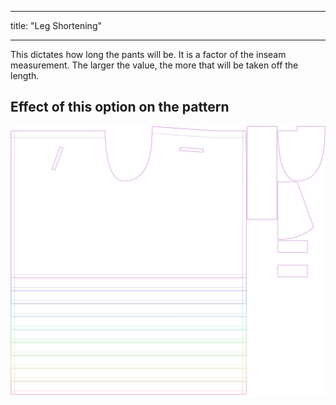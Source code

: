 ***

title: "Leg Shortening"

***

This dictates how long the pants will be. It is a factor of the inseam measurement. The larger the value, the more that will be taken off the length.

## Effect of this option on the pattern

![This image shows the effect of this option by superimposing several variants that have a different value for this option](waralee_legshortening_sample.svg "Effect of this option on the pattern")
